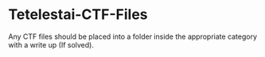 # Tetelestai-CTF-Files
Any CTF files should be placed into a folder inside the appropriate category with a write up (If solved).
